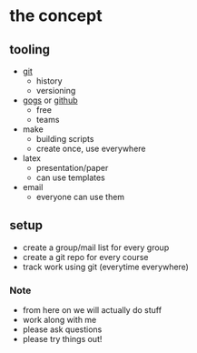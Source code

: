 # the concept
## tooling
- [git](https://github.com/git/git)
  - history
  - versioning
- [gogs](https://gogs.mafiasi.de) or [github](https://github.com)
  - free
  - teams
- make
  - building scripts
  - create once, use everywhere
- latex
  - presentation/paper
  - can use templates
- email
  - everyone can use them

## setup
- create a group/mail list for every group
- create a git repo for every course
- track work using git (everytime everywhere)

### Note
- from here on we will actually do stuff
- work along with me
- please ask questions
- please try things  out!
